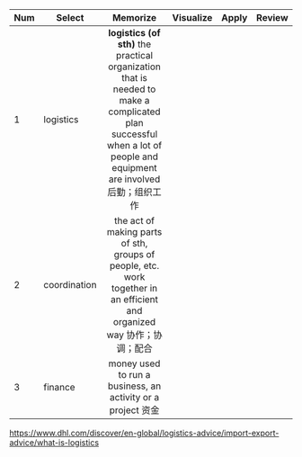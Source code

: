 | Num  | Select       |                           Memorize                           | Visualize | Apply | Review |
| ---- | ------------ | :----------------------------------------------------------: | --------- | ----- | ------ |
| 1    | logistics    | **logistics (of sth)** the practical organization that is needed to make a complicated plan successful when a lot of people and equipment are involved 后勤；组织工作 |           |       |        |
| 2    | coordination | the act of making parts of sth, groups of people, etc. work together in an efficient and organized way 协作；协调；配合 |           |       |        |
| 3    | finance      | money used to run a business, an activity or a project 资金  |           |       |        |

https://www.dhl.com/discover/en-global/logistics-advice/import-export-advice/what-is-logistics
